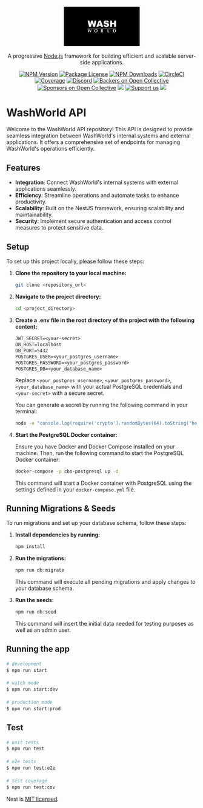 <p align="center">
  <a href="http://washworld.dk/" target="blank"><img src="./washworld-logo.svg" width="200" alt="WashWorld Logo" /></a>
</p>

[circleci-image]: https://img.shields.io/circleci/build/github/nestjs/nest/master?token=abc123def456
[circleci-url]: https://circleci.com/gh/nestjs/nest

  <p align="center">A progressive <a href="http://nodejs.org" target="_blank">Node.js</a> framework for building efficient and scalable server-side applications.</p>
    <p align="center">
<a href="https://www.npmjs.com/~nestjscore" target="_blank"><img src="https://img.shields.io/npm/v/@nestjs/core.svg" alt="NPM Version" /></a>
<a href="https://www.npmjs.com/~nestjscore" target="_blank"><img src="https://img.shields.io/npm/l/@nestjs/core.svg" alt="Package License" /></a>
<a href="https://www.npmjs.com/~nestjscore" target="_blank"><img src="https://img.shields.io/npm/dm/@nestjs/common.svg" alt="NPM Downloads" /></a>
<a href="https://circleci.com/gh/nestjs/nest" target="_blank"><img src="https://img.shields.io/circleci/build/github/nestjs/nest/master" alt="CircleCI" /></a>
<a href="https://coveralls.io/github/nestjs/nest?branch=master" target="_blank"><img src="https://coveralls.io/repos/github/nestjs/nest/badge.svg?branch=master#9" alt="Coverage" /></a>
<a href="https://discord.gg/G7Qnnhy" target="_blank"><img src="https://img.shields.io/badge/discord-online-brightgreen.svg" alt="Discord"/></a>
<a href="https://opencollective.com/nest#backer" target="_blank"><img src="https://opencollective.com/nest/backers/badge.svg" alt="Backers on Open Collective" /></a>
<a href="https://opencollective.com/nest#sponsor" target="_blank"><img src="https://opencollective.com/nest/sponsors/badge.svg" alt="Sponsors on Open Collective" /></a>
  <a href="https://paypal.me/kamilmysliwiec" target="_blank"><img src="https://img.shields.io/badge/Donate-PayPal-ff3f59.svg"/></a>
    <a href="https://opencollective.com/nest#sponsor"  target="_blank"><img src="https://img.shields.io/badge/Support%20us-Open%20Collective-41B883.svg" alt="Support us"></a>
  <a href="https://twitter.com/nestframework" target="_blank"><img src="https://img.shields.io/twitter/follow/nestframework.svg?style=social&label=Follow"></a>
</p>

# WashWorld API

Welcome to the WashWorld API repository! This API is designed to provide seamless integration between WashWorld's internal systems and external applications. It offers a comprehensive set of endpoints for managing WashWorld's operations efficiently.

## Features

- **Integration**: Connect WashWorld's internal systems with external applications seamlessly.
- **Efficiency**: Streamline operations and automate tasks to enhance productivity.
- **Scalability**: Built on the NestJS framework, ensuring scalability and maintainability.
- **Security**: Implement secure authentication and access control measures to protect sensitive data.

## Setup

To set up this project locally, please follow these steps:

1. **Clone the repository to your local machine:**

   ```bash
   git clone <repository_url>
   ```

2. **Navigate to the project directory:**

   ```bash
   cd <project_directory>
   ```

3. **Create a .env file in the root directory of the project with the following content:**

   ```env
   JWT_SECRET=<your-secret>
   DB_HOST=localhost
   DB_PORT=5432
   POSTGRES_USER=<your_postgres_username>
   POSTGRES_PASSWORD=<your_postgres_password>
   POSTGRES_DB=<your_database_name>
   ```

   Replace `<your_postgres_username>`, `<your_postgres_password>`, `<your_database_name>` with your actual PostgreSQL credentials and `<your-secret>` with a secure secret.

   You can generate a secret by running the following command in your terminal:

   ```bash
   node -e "console.log(require('crypto').randomBytes(64).toString('hex'))"
   ```

4. **Start the PostgreSQL Docker container:**

   Ensure you have Docker and Docker Compose installed on your machine. Then, run the following command to start the PostgreSQL Docker container:

   ```bash
   docker-compose -p cbs-postgresql up -d
   ```

   This command will start a Docker container with PostgreSQL using the settings defined in your `docker-compose.yml` file.

## Running Migrations & Seeds

To run migrations and set up your database schema, follow these steps:

1. **Install dependencies by running:**

   ```bash
   npm install
   ```

2. **Run the migrations:**

   ```bash
   npm run db:migrate
   ```

   This command will execute all pending migrations and apply changes to your database schema.

3. **Run the seeds:**

   ```bash
   npm run db:seed
   ```

   This command will insert the initial data needed for testing purposes as well as an admin user.

## Running the app

```bash
# development
$ npm run start

# watch mode
$ npm run start:dev

# production mode
$ npm run start:prod
```

## Test

```bash
# unit tests
$ npm run test

# e2e tests
$ npm run test:e2e

# test coverage
$ npm run test:cov
```

Nest is [MIT licensed](LICENSE).

```

```
